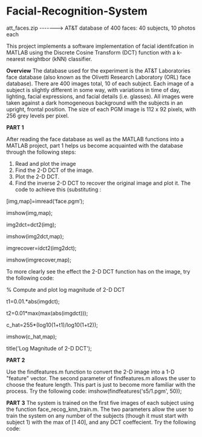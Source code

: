 # Facial-Recognition-System

att_faces.zip   ------->    AT&T database of 400 faces: 40 subjects, 10 photos each 

This project implements a software implementation of facial identifcation in MATLAB using the Discrete Cosine Transform (DCT) function with a k-nearest neightbor (kNN) classifier.

__Overview__
The database used for the experiment is the AT&T Laboratories face database (also known as the Olivetti Research Laboratory (ORL) face database). There are 400 images total, 10 of each subject. Each image of a subject is slightly different in some way, with variations in time of day, lighting, facial expressions, and facial details (i.e. glasses). All images were taken against a dark homogeneous background with the subjects in an upright, frontal position. The size of each PGM image is 112 x 92 pixels, with 256 grey levels per pixel.


__PART 1__

After reading the face database as well as the MATLAB functions into a MATLAB project, part 1 helps us become acquainted with the database through the following steps:
1. Read and plot the image
2. Find the 2-D DCT of the image.
3. Plot the 2-D DCT.
4. Find the inverse 2-D DCT to recover the original image and plot it.
The code to achieve this (substituting :

[img,map]=imread(‘face.pgm’);

imshow(img,map);

img2dct=dct2(img);

imshow(img2dct,map);

imgrecover=idct2(img2dct);

imshow(imgrecover,map);


To more clearly see the effect the 2-D DCT function has on the image, try the following code:


% Compute and plot log magnitude of 2-D DCT

t1=0.01.*abs(imgdct); 

t2=0.01*max(max(abs(imgdct)));

c_hat=255*(log10(1+t1)/log10(1+t2)); 

imshow(c_hat,map); 

title('Log Magnitude of 2-D DCT');



__PART 2__

Use the findfeatures.m function to convert the 2-D image into a 1-D "feature" vector. The second parameter of findfeatures.m allows the user to choose the feature length. This part is just to become more familiar with the process.
Try the following code:
imshow(findfeatures('s5/1.pgm', 50));



__PART 3__
The system is trained on the first five images of each subject using the function face_recog_knn_train.m. The two parameters allow the user to train the system on any number of the subjects (though it must start with subject 1) with the max of [1 40], and any DCT coeffecient. 
Try the following code:












